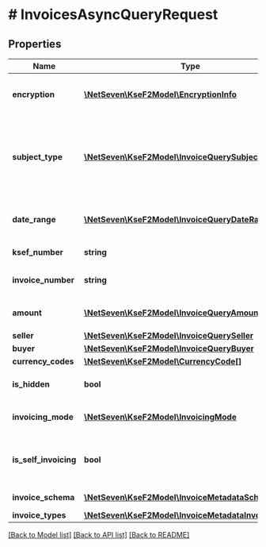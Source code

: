 # # InvoicesAsyncQueryRequest

## Properties

Name | Type | Description | Notes
------------ | ------------- | ------------- | -------------
**encryption** | [**\NetSeven\KseF2Model\EncryptionInfo**](EncryptionInfo.md) | Informacje wymagane do zaszyfrowania wyniku zapytania. |
**subject_type** | [**\NetSeven\KseF2Model\InvoiceQuerySubjectType**](InvoiceQuerySubjectType.md) | Typ podmiotu, którego dotyczą kryteria filtrowania metadanych faktur.  Określa kontekst, w jakim przeszukiwane są dane. |
**date_range** | [**\NetSeven\KseF2Model\InvoiceQueryDateRange**](InvoiceQueryDateRange.md) | Typ i zakres dat, według którego mają być filtrowane faktury. |
**ksef_number** | **string** | Numer KSeF faktury. | [optional]
**invoice_number** | **string** | Numer faktury nadany przez wystawcę. | [optional]
**amount** | [**\NetSeven\KseF2Model\InvoiceQueryAmount**](InvoiceQueryAmount.md) | Filtr kwotowy – brutto, netto lub VAT (z wartością). | [optional]
**seller** | [**\NetSeven\KseF2Model\InvoiceQuerySeller**](InvoiceQuerySeller.md) | Dane sprzedawcy. | [optional]
**buyer** | [**\NetSeven\KseF2Model\InvoiceQueryBuyer**](InvoiceQueryBuyer.md) | Dane nabywcy. | [optional]
**currency_codes** | [**\NetSeven\KseF2Model\CurrencyCode[]**](CurrencyCode.md) | Kody walut. | [optional]
**is_hidden** | **bool** | Czy faktura została oznaczona jako ukryta. | [optional]
**invoicing_mode** | [**\NetSeven\KseF2Model\InvoicingMode**](InvoicingMode.md) | Tryb wystawienia faktury: online lub offline. | [optional]
**is_self_invoicing** | **bool** | Czy faktura została wystawiona w trybie samofakturowania. | [optional]
**invoice_schema** | [**\NetSeven\KseF2Model\InvoiceMetadataSchema**](InvoiceMetadataSchema.md) | Typ schematu dokumentu. | [optional]
**invoice_types** | [**\NetSeven\KseF2Model\InvoiceMetadataInvoiceType[]**](InvoiceMetadataInvoiceType.md) | Rodzaje faktur. | [optional]

[[Back to Model list]](../../README.md#models) [[Back to API list]](../../README.md#endpoints) [[Back to README]](../../README.md)
